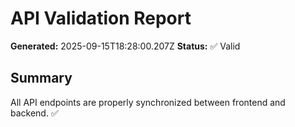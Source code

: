 # API Validation Report

**Generated:** 2025-09-15T18:28:00.207Z
**Status:** ✅ Valid

## Summary

All API endpoints are properly synchronized between frontend and backend. ✅
